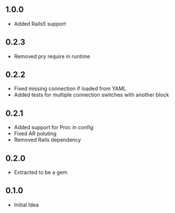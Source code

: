 ## 1.0.0
- Added Rails5 support

## 0.2.3
- Removed pry require in runtime

## 0.2.2
- Fixed missing connection if loaded from YAML
- Added tests for multiple connection switches with another block

## 0.2.1

- Added support for Proc in config
- Fixed AR poluting
- Removed Rails dependency

## 0.2.0

- Extracted to be a gem

## 0.1.0

- Initial Idea
